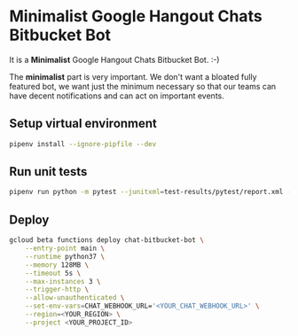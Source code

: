 # Minimalist Google Hangout Chats Bitbucket Bot

It is a **Minimalist** Google Hangout Chats Bitbucket Bot. :-)

The **minimalist** part is very important. We don't want a bloated fully featured bot, we want just the
minimum necessary so that our teams can have decent notifications and can act on important events.

## Setup virtual environment

```bash
pipenv install --ignore-pipfile --dev
```

## Run unit tests

```bash
pipenv run python -m pytest --junitxml=test-results/pytest/report.xml -vvs tests --log-cli-level WARNING
```

## Deploy

```bash
gcloud beta functions deploy chat-bitbucket-bot \
    --entry-point main \
    --runtime python37 \
    --memory 128MB \
    --timeout 5s \
    --max-instances 3 \
    --trigger-http \
    --allow-unauthenticated \
    --set-env-vars=CHAT_WEBHOOK_URL='<YOUR_CHAT_WEBHOOK_URL>' \
    --region=<YOUR_REGION> \
    --project <YOUR_PROJECT_ID>
```
